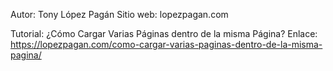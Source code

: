 Autor: Tony López Pagán
Sitio web: lopezpagan.com

Tutorial: ¿Cómo Cargar Varias Páginas dentro de la misma Página?
Enlace: https://lopezpagan.com/como-cargar-varias-paginas-dentro-de-la-misma-pagina/